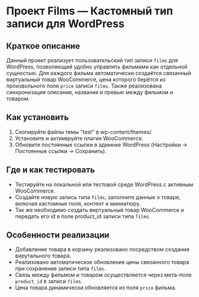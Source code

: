 # Проект Films — Кастомный тип записи для WordPress

## Краткое описание
Данный проект реализует пользовательский тип записи `films` для WordPress, позволяющий удобно управлять фильмами как отдельной сущностью. Для каждого фильма автоматически создаётся связанный виртуальный товар WooCommerce, цена которого берётся из произвольного поля `price` записи `films`. Также реализована синхронизация описания, названия и превью между фильмом и товаром.

## Как установить
1. Скопируйте файлы темы "test" в wp-content/themes/.
3. Установите и актиивруйте плагин WooCommerce.
5. Обновите постоянные ссылки в админке WordPress (Настройки → Постоянные ссылки → Сохранить).

## Где и как тестировать
- Тестируйте на локальной или тестовой среде WordPress с активным WooCommerce.
- Создайте новую запись типа `films`, заполните данные о товаре, включая кастомные поля, контент и миниатюру.
- Так же необходимо создать виртуальный товар WooCommerce и передать его id в поле product_id записи типа `films`.

## Особенности реализации
- Добавление товара в корзину реализовано посредством создания вирутального товара.
- Реализовано автоматическое обновление цены связанного товара при сохранение записи типа `films`.
- Связь между фильмом и товаром осуществляется через мета-поле `product_id` в записи `films`.
- Цена товара динамически обновляется из поля `price` фильма.
